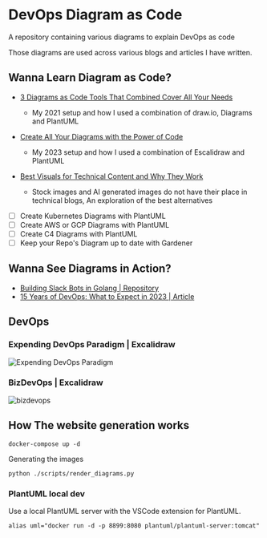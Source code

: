 # DevOps Diagram as Code

A repository containing various diagrams to explain DevOps as code

Those diagrams are used across various blogs and articles I have written.

## Wanna Learn Diagram as Code?

* [3 Diagrams as Code Tools That Combined Cover All Your Needs](https://medium.com/geekculture/3-diagram-as-code-tools-that-combined-cover-all-your-needs-8f40f57d5cd8?sk=52fe49e20d7b3a37123d07b29b102696)
  * My 2021 setup and how I used a combination of draw.io, Diagrams and PlantUML

* [Create All Your Diagrams with the Power of Code](https://betterprogramming.pub/how-to-create-all-your-diagrams-with-the-power-of-code-f09518125702?sk=59e395c58de05f8f73c72c6f505e2ca2)
  * My 2023 setup and how I used a combination of Escalidraw and PlantUML
  
* [Best Visuals for Technical Content and Why They Work](https://betterprogramming.pub/best-visuals-for-technical-content-and-why-they-work-a69b4a1362a9?sk=31655ef4ec1b341c83b55ccbd29df00f)
  * Stock images and AI generated images do not have their place in technical blogs, An exploration of the best alternatives

* [ ] Create Kubernetes Diagrams with PlantUML
* [ ] Create AWS or GCP Diagrams with PlantUML
* [ ] Create C4 Diagrams with PlantUML
* [ ] Keep your Repo's Diagram up to date with Gardener

## Wanna See Diagrams in Action?

* [Building Slack Bots in Golang | Repository](https://github.com/xNok/slack-go-demo-socketmode)
* [15 Years of DevOps: What to Expect in 2023 | Article](https://www.gologic.ca/en/15-years-of-devops-what-to-expect-in-2023/)

## DevOps

### Expending DevOps Paradigm | Excalidraw

![Expending DevOps Paradigm](https://user-images.githubusercontent.com/9772542/222956551-60a3f5f4-9c47-419f-a759-0b26a0f3de50.png)


### BizDevOps | Excalidraw

![bizdevops](https://user-images.githubusercontent.com/9772542/222956702-3dbdb2af-c347-4f42-a06d-21a1500e5fa9.png)

## How The website generation works

```
docker-compose up -d
```

Generating the images

```
python ./scripts/render_diagrams.py
```

### PlantUML local dev

Use a local PlantUML server with the VSCode extension for PlantUML.

```
alias uml="docker run -d -p 8899:8080 plantuml/plantuml-server:tomcat"
```